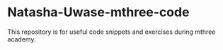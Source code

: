 # Natasha-Uwase-mthree-code
This repository is for useful code snippets and exercises during mthree academy.
